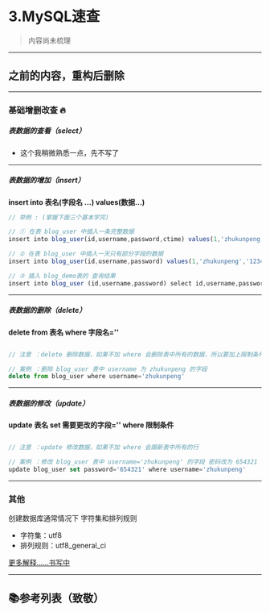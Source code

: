 # 3.MySQL速查

> 内容尚未梳理

---

## 之前的内容，重构后删除

---

### 基础增删改查 🔥

##### 表数据的查看（select）

- 这个我稍微熟悉一点，先不写了

---

##### 表数据的增加（insert）

**insert into 表名(字段名 ...) values(数据...)**

```javascript
// 举例 : (掌握下面三个基本学完)

// ① 在表 blog_user 中插入一条完整数据
insert into blog_user(id,username,password,ctime) values(1,'zhukunpeng','123456','2018-11-23');

// ② 在表 blog_user 中插入一天只有部分字段的数据
insert into blog_user(id,username,password) values(1,'zhukunpeng','123456');

// ③ 插入 blog_demo表的 查询结果
insert into blog_user (id,username,password) select id,username,password from blog_demo
```

---

##### 表数据的删除（delete）

**delete from 表名 where 字段名=''**

```javascript

// 注意 ：delete 删除数据，如果不加 where 会删除表中所有的数据，所以要加上限制条件 where

// 案例 ：删除 blog_user 表中 username 为 zhukunpeng 的字段
delete from blog_user where username='zhukunpeng'

```

---

##### 表数据的修改（update）

**update 表名 set 需要更改的字段='' where 限制条件**

```javascript

// 注意 ：update 修改数据，如果不加 where 会跟新表中所有的行

// 案例 ：修改 blog_user 表中 username='zhukunpeng' 的字段 密码改为 654321
update blog_user set password='654321' where username='zhukunpeng'

```

---

### 其他

创建数据库通常情况下 字符集和排列规则
  - 字符集：utf8 
  - 排列规则：utf8_general_ci

[更多解释......书写中]()

---

## 📚参考列表（致敬）